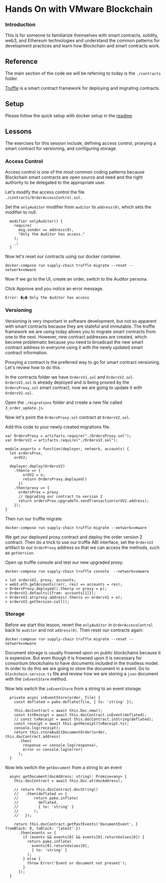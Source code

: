# Hands On with VMware Blockchain

### Introduction

This is for someone to familiarize themselves with smart contracts, solidity, web3, and Ethereum technologies and understand the common patterns for development practices and learn how Blockchain and smart contracts work.

## Reference

The main section of the code we will be referring to today is the `./contracts` folder.

[Truffle](https://truffleframework.com/docs/truffle/overview) is a smart contract framework for deploying and migrating contracts.

## Setup

Please follow the quick setup with docker setup in the [readme](https://github.com/vmware-samples/vmware-blockchain-samples/blob/master/README.md#quick).

## Lessons

The exercises for this session include, defining access control, proxying a smart contract for versioning, and configuring storage.

### Access Control

Access control is one of the most common coding patterns because Blockchain smart contracts are open source and need and the right authority to be delegated to the appropriate user.

Let's modify the access control the file `./contracts/OrderAccessControl.sol`.

Set the `onlyAuditor` modifier from `auditor` to `address(0)`, which sets the modifier to null.

```
  modifier onlyAuditor() {
    require(
      msg.sender == address(0),
      "Only the Auditor has access."
    );
    _;
  }
```

Now let's reset our contracts using our docker container.

```
docker-compose run supply-chain truffle migrate --reset --network=vmware
```

Now if we go to the UI, create an order, switch to the Auditor persona.

Click Approve and you notice an error message.

```
Error: �y� Only the Auditor has access
```


### Versioning

Versioning is very important in software development, but not so apparent with smart contracts because they are stateful and immutable.  The truffle framework we are using today allows you to migrate smart contracts from one to the next. However, new contract addresses are created, which become problematic because you need to broadcast the new smart contract address to everyone using it with the newly updated smart contract information.

Proxying a contract is the preferred way to go for smart contract versioning.  Let's review how to do this.

In the contracts folder we have `OrdersV1.sol` and `OrdersV2.sol`.  `OrdersV1.sol` is already deployed and is being proxied by the `OrdersProxy.sol` smart contract, now we are going to update it with `OrdersV2.sol`.

Open the `./migrations` folder and create a new file called `3_order_update.js`. 

Now let's point the `OrdersProxy.sol` contract at `OrdersV2.sol`.

Add this code to your newly created migrations file.

```
var OrdersProxy = artifacts.require("./OrdersProxy.sol");
var OrdersV2 = artifacts.require("./OrdersV2.sol");

module.exports = function(deployer, network, accounts) {
  let ordersProx,
    ordV2;

  deployer.deploy(OrdersV2)
    .then(o => {
        ordV2 = o;
        return OrdersProxy.deployed()
      })
    .then(proxy => {
      ordersProx = proxy
      // Upgrading our contract to version 2
      return ordersProx.upgradeTo.sendTransaction(ordV2.address);
    });
}

```

Then run our truffle migrate.
```
docker-compose run supply-chain truffle migrate --network=vmware
```

We get our deployed proxy contract and deploy the order version 2 contract. Then do a trick to use our truffle ABI interface, set the `OrdersV2` artifact to our `OrderProxy` address so that we can access the methods, such as `getVersion`.

Open up truffle console and test our new upgraded proxy.
```
docker-compose run supply-chain truffle console  --network=vmware

> let ordersV2, proxy, accounts;
> web3.eth.getAccounts((err, res) => accounts = res);
> OrdersProxy.deployed().then(p => proxy = p);
> OrdersV2.defaults({from: accounts[1]});
> OrdersV2.at(proxy.address).then(o => ordersV2 = o);
> ordersV2.getVersion.call();
```

### Storage

Before we start this lesson, revert the `onlyAuditor` in `OrderAccessControl` back to `auditor` and not `address(0)`. Then reset our contracts again:

```shell
docker-compose run supply-chain truffle migrate --reset --network=vmware
```

Document storage is usually frowned upon on public blockchains because it is expensive.  But even though it is frowned upon it is necessary for consortium blockchains to have documents included in the trustless model. In order to do this we are going to store the document in a event.  Go to `blockchain.service.ts` file and review how we are storing a `json` document with the `inEventStore` method.

Now lets switch the `inEventStore` from a string to an event storage.

```
  private async inEventStore(order, file) {
    const deflated = pako.deflate(file, { to: 'string' });

    this.docContract = await this.Doc.new();
    const txtReceipt = await this.docContract.inEvent(deflated);
    // const txReceipt = await this.docContract.inString(deflated);
    const receipt = await this.getReceipt(txReceipt.tx);
    console.log(receipt);
    return this.storeAuditDocumentOrder(order, this.docContract.address)
      .then(
        response => console.log(response),
        error => console.log(error)
      );
  }

```

Now lets switch the `getDocument` from a string to an event

```
  async getDocument(docAddress: string): Promise<any> {
    this.docContract = await this.Doc.at(docAddress);

    // return this.docContract.docString()
    //   .then(deflated => {
    //       return pako.inflate(
    //         deflated,
    //         { to: 'string' }
    //       );
    //   });

    return this.docContract.getPastEvents('DocumentEvent', { fromBlock: 0, toBlock: 'latest' })
      .then(events => {
        if (events && events[0] && events[0].returnValues[0]) {
          return pako.inflate(
            events[0].returnValues[0],
            { to: 'string' }
          );
        } else {
          throw Error('Event or document not present');
        }
      });
  }

```



